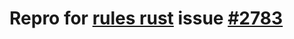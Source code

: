 # Repro for [rules rust](https://github.com/bazelbuild/rules_rust) issue [#2783](https://github.com/bazelbuild/rules_rust/issues/2783)